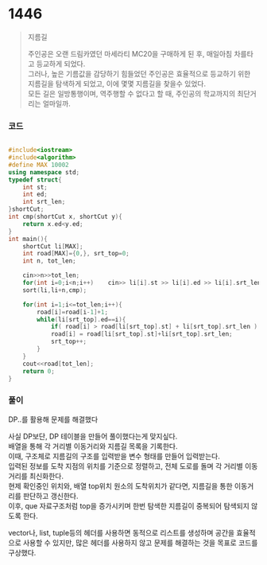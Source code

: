 # 1446

> 지름길
>
> 주인공은 오랜 드림카였던 마세라티 MC20을 구매하게 된 후, 매일아침 차를타고 등교하게 되었다.  
> 그러나, 높은 기름값을 감당하기 힘들었던 주인공은 효율적으로 등교하기 위한 지름길을 탐색하게 되었고, 이에 몇몇 지름길을 찾을수 있었다.  
> 모든 길은 일방통행이며, 역주행할 수 없다고 할 때, 주인공의 학교까지의 최단거리는 얼마일까.  

### 코드

```c++

#include<iostream>
#include<algorithm>
#define MAX 10002
using namespace std;
typedef struct{
	int st;
	int ed;
	int srt_len;
}shortCut;
int cmp(shortCut x, shortCut y){
	return x.ed<y.ed;
}
int main(){
	shortCut li[MAX];
	int road[MAX]={0,}, srt_top=0;
	int n, tot_len;

	cin>>n>>tot_len;
    for(int i=0;i<n;i++)    cin>> li[i].st >> li[i].ed >> li[i].srt_len;
	sort(li,li+n,cmp);

	for(int i=1;i<=tot_len;i++){
		road[i]=road[i-1]+1;
		while(li[srt_top].ed==i){
			if( road[i] > road[li[srt_top].st] + li[srt_top].srt_len )
			road[i] = road[li[srt_top].st]+li[srt_top].srt_len;
			srt_top++;
		}
	}
	cout<<road[tot_len];
	return 0;
}
```

### 풀이

DP..를 활용해 문제를 해결했다

사실 DP보단, DP 테이블을 만들어 풀이했다는게 맞지싶다.  
배열을 통해 각 거리별 이동거리와 지름길 목록을 기록한다.  
이때, 구조체로 지름길의 구조를 입력받을 변수 형태를 만들어 입력받는다.  
입력된 정보를 도착 지점의 위치를 기준으로 정렬하고, 전체 도로를 돌며 각 거리별 이동거리를 최신화한다.  
현제 확인중인 위치와, 배열 top위치 원소의 도착위치가 같다면, 지름길을 통한 이동거리를 판단하고 갱신한다.  
이후, que 자료구조처럼 top을 증가시키며 한번 탐색한 지름길이 중복되어 탐색되지 않도록 한다.  

vector나, list, tuple등의 헤더를 사용하면 동적으로 리스트를 생성하며 공간을 효율적으로 사용할 수 있지만, 많은 헤더를 사용하지 않고 문제를 해결하는 것을 목표로 코드를 구상했다.